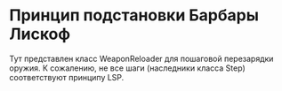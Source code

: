 # Принцип подстановки Барбары Лискоф
Тут представлен класс WeaponReloader для пошаговой перезарядки оружия.
К сожалению, не все шаги (наследники класса Step) соответствуют принципу LSP.   
